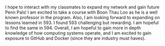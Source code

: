 I hope to interact with my classmates to expand my network and gain future Penn Pals!
I am excited to take a course with Boon Thau Loo as he is a well known professor in the program.
Also, I am looking forward to expanding on lessons learned in 593. I found 593 challenging but rewarding.
I am hopeful to find the same in 594.
Overall, I am hopeful to gain more in depth knowledge of how computing systems operate, and
I am excited to gain exposure to GitHub and Docker (since they are industry must haves).
